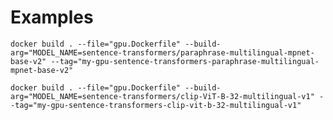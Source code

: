# Examples

`docker build . --file="gpu.Dockerfile" --build-arg="MODEL_NAME=sentence-transformers/paraphrase-multilingual-mpnet-base-v2" --tag="my-gpu-sentence-transformers-paraphrase-multilingual-mpnet-base-v2"`


`docker build . --file="gpu.Dockerfile" --build-arg="MODEL_NAME=sentence-transformers/clip-ViT-B-32-multilingual-v1" --tag="my-gpu-sentence-transformers-clip-vit-b-32-multilingual-v1"`


